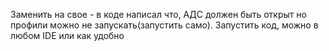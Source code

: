 Заменить на свое - в коде написал что,
АДС должен быть открыт но профили можно не запускать(запустить само).
Запустить код, можно в любом IDE или как удобно
